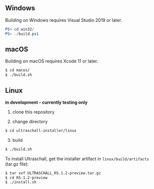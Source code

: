 ## Windows

Building on Windows requires Visual Studio 2019 or later.

```powershell
PS> cd win32/
PS> ./build.ps1
```

## macOS

Building on macOS requires Xcode 11 or later.

```bash
$ cd macos/
$ ./build.sh
```

## Linux

**in development - currently testing only**

1. clone this repository

2. change directory

```bash
$ cd ultraschall-installer/linux
```

3. build

```bash
$ ./build.sh
```

To install Ultraschall, get the installer artifact in `linux/build/artifacts` (tar.gz file):

```bash
$ tar xvf ULTRASCHALL_R5.1.2-preview.tar.gz
$ cd R5.1.2-preview
$ ./install.sh
```
